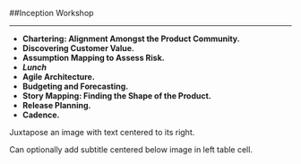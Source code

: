 <!-- .slide: data-background="resources/footer.svg" data-background-size="contain" data-background-position="bottom"  -->

##Inception Workshop
- - -
* **Chartering:  Alignment Amongst the Product Community.**
* **Discovering Customer Value.**
* **Assumption Mapping to Assess Risk.**
* _**Lunch**_ <!-- .element: style="color:#5cab3d" -->
* **Agile Architecture.**
* **Budgeting and Forecasting.**
* **Story Mapping:  Finding the Shape of the Product.**
* **Release Planning.**
* **Cadence.**

<aside class="notes">
  <p>
    Juxtapose an image with text centered to its right.
  </p>
  <p>
    Can optionally add subtitle centered below image in left table cell.
  </p>
</aside>
